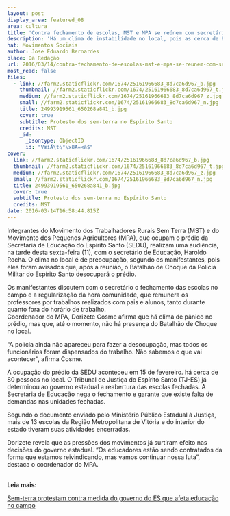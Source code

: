 ```yaml
---
layout: post
display_area: featured_08
area: cultura
title: 'Contra fechamento de escolas, MST e MPA se reúnem com secretário de Educação no ES'
description: 'Há um clima de instabilidade no local, pois as cerca de 80 pessoas que ocupam o prédio foram avisadas que a Polícia'
hat: Movimentos Sociais
author: Jose Eduardo Bernardes
place: Da Redação
url: 2016/03/14/contra-fechamento-de-escolas-mst-e-mpa-se-reunem-com-secretario-de-educacao-no-es/
most_read: false
files:
  - link: //farm2.staticflickr.com/1674/25161966683_8d7ca6d967_b.jpg
    thumbnail: //farm2.staticflickr.com/1674/25161966683_8d7ca6d967_t.jpg
    medium: //farm2.staticflickr.com/1674/25161966683_8d7ca6d967_z.jpg
    small: //farm2.staticflickr.com/1674/25161966683_8d7ca6d967_n.jpg
    title: 24993919561_650268a841_b.jpg
    cover: true
    subtitle: Protesto dos sem-terra no Espírito Santo
    credits: MST
    _id:
      _bsontype: ObjectID
      id: "VæíÄ\t¼°\x8A=<â$"
cover:
  link: //farm2.staticflickr.com/1674/25161966683_8d7ca6d967_b.jpg
  thumbnail: //farm2.staticflickr.com/1674/25161966683_8d7ca6d967_t.jpg
  medium: //farm2.staticflickr.com/1674/25161966683_8d7ca6d967_z.jpg
  small: //farm2.staticflickr.com/1674/25161966683_8d7ca6d967_n.jpg
  title: 24993919561_650268a841_b.jpg
  cover: true
  subtitle: Protesto dos sem-terra no Espírito Santo
  credits: MST
date: 2016-03-14T16:58:44.815Z
---
```

<p>Integrantes do Movimento dos Trabalhadores Rurais Sem Terra (MST) e do Movimento dos Pequenos Agricultores (MPA), que ocupam o pr&eacute;dio da Secretaria de Educa&ccedil;&atilde;o do Esp&iacute;rito Santo (SEDU), realizam uma audi&ecirc;ncia, na tarde desta sexta-feira (11), com o secret&aacute;rio de Educa&ccedil;&atilde;o, Haroldo Rocha. O clima no local &eacute; de preocupa&ccedil;&atilde;o, segundo os manifestantes, pois eles foram avisados que, ap&oacute;s a reuni&atilde;o, o Batalh&atilde;o de Choque da Pol&iacute;cia Militar do Esp&iacute;rito Santo desocupar&aacute; o pr&eacute;dio.&nbsp;</p>

<p>Os manifestantes discutem com o secret&aacute;rio o fechamento das escolas no campo e a regulariza&ccedil;&atilde;o da hora comunidade, que remunera os professores por trabalhos realizados com pais e alunos, tanto durante quanto fora do hor&aacute;rio de trabalho.<br />
Coordenador do MPA, Dorizete Cosme afirma que h&aacute; clima de p&acirc;nico no pr&eacute;dio, mas que, at&eacute; o momento, n&atilde;o h&aacute; presen&ccedil;a do Batalh&atilde;o de Choque no local.</p>

<p>&ldquo;A pol&iacute;cia ainda n&atilde;o apareceu para fazer a desocupa&ccedil;&atilde;o, mas todos os funcion&aacute;rios foram dispensados do trabalho. N&atilde;o sabemos o que vai acontecer&rdquo;, afirma Cosme.</p>

<p>A ocupa&ccedil;&atilde;o do pr&eacute;dio da SEDU aconteceu em 15 de fevereiro. h&aacute; cerca de 80 pessoas no local. O Tribunal de Justi&ccedil;a do Esp&iacute;rito Santo (TJ-ES) j&aacute; determinou ao governo estadual a reabertura das escolas fechadas. A Secretaria de Educa&ccedil;&atilde;o nega o fechamento e garante que existe falta de demandas nas unidades fechadas.</p>

<p>Segundo o documento enviado pelo Minist&eacute;rio P&uacute;blico Estadual &agrave; Justi&ccedil;a, mais de 13 escolas da Regi&atilde;o Metropolitana de Vit&oacute;ria e do interior do estado tiveram suas atividades encerradas.</p>

<p>Dorizete revela que as press&otilde;es dos movimentos j&aacute; surtiram efeito nas decis&otilde;es do governo estadual. &ldquo;Os educadores est&atilde;o sendo contratados da forma que estamos reivindicando, mas vamos continuar nossa luta&rdquo;, destaca o coordenador do MPA.&nbsp;</p>

<p><br />
<strong>Leia mais:</strong></p>

<p><a href="http://www.brasildefato.com.br/node/34083">Sem-terra protestam contra medida do governo do ES que afeta educa&ccedil;&atilde;o no campo</a></p>

